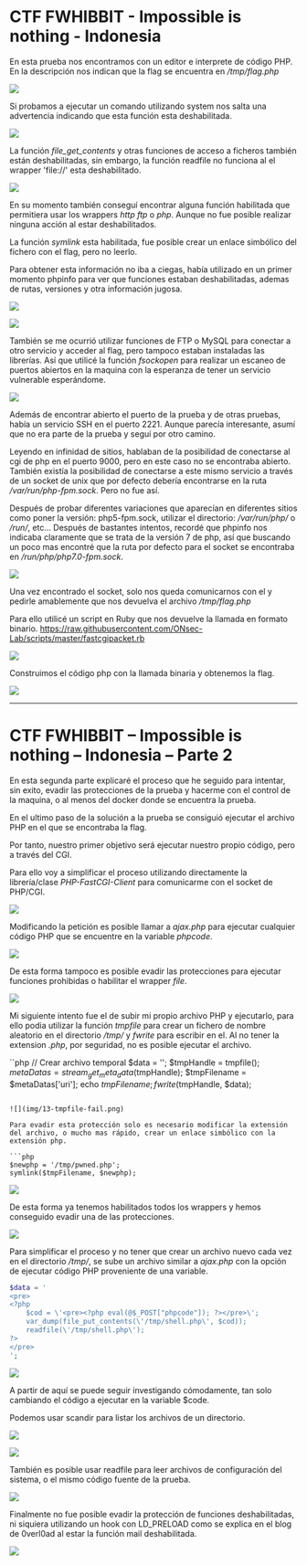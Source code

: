 # CTF FWHIBBIT - Impossible is nothing - Indonesia

En esta prueba nos encontramos con un editor e interprete de código PHP. En la descripción nos indican que la flag se encuentra en */tmp/flag.php*

![](img/1.png)

Si probamos a ejecutar un comando utilizando system nos salta una advertencia indicando que esta función esta deshabilitada.

![](img/2-system-disabled.png)

La función *file_get_contents* y otras funciones de acceso a ficheros también están deshabilitadas, sin embargo, la función readfile no funciona al el wrapper 'file://' esta deshabilitado.

![](img/3-wrapper-disabled.png)

En su momento también conseguí encontrar alguna función habilitada que permitiera usar los wrappers *http* *ftp* o *php*. Aunque no fue posible realizar ninguna acción al estar deshabilitados.

La función *symlink* esta habilitada, fue posible crear un enlace simbólico del fichero con el flag, pero no leerlo.

Para obtener esta información no iba a ciegas, había utilizado en un primer momento phpinfo para ver que funciones estaban deshabilitadas, ademas de rutas, versiones y otra información jugosa.

![](img/4-phpinfo.png)

![](img/disable-functions.png)

También se me ocurrió utilizar funciones de FTP o MySQL para conectar a otro servicio y acceder al flag, pero tampoco estaban instaladas las librerías. Así que utilicé la función *fsockopen* para realizar un escaneo de puertos abiertos en la maquina con la esperanza de tener un servicio vulnerable esperándome.

![](img/portscan.png)

Además de encontrar abierto el puerto de la prueba y de otras pruebas, había un servicio SSH en el puerto 2221. Aunque parecía interesante, asumí que no era parte de la prueba y seguí por otro camino.

Leyendo en infinidad de sitios, hablaban de la posibilidad de conectarse al cgi de php en el puerto 9000, pero en este caso no se encontraba abierto. También existía la posibilidad de conectarse a este mismo servicio a través de un socket de unix que por defecto debería encontrarse en la ruta */var/run/php-fpm.sock*. Pero no fue así.

Después de probar diferentes variaciones que aparecían en diferentes sitios como poner la versión: php5-fpm.sock, utilizar el directorio: */var/run/php/* o */run/*, etc… Después de bastantes intentos, recordé que phpinfo nos indicaba claramente que se trata de la versión 7 de php, así que buscando un poco mas encontré que la ruta por defecto para el socket se encontraba en */run/php/php7.0-fpm.sock*.

![](img/6-socket.jpg)

Una vez encontrado el socket, solo nos queda comunicarnos con el y pedirle amablemente que nos devuelva el archivo */tmp/flag.php*

Para ello utilicé un script en Ruby que nos devuelve la llamada en formato binario. <https://raw.githubusercontent.com/ONsec-Lab/scripts/master/fastcgipacket.rb>

![](img/7-ruby-script.png)

Construimos el código php con la llamada binaria y obtenemos la flag.

![](img/8-flag.png)

---

# CTF FWHIBBIT – Impossible is nothing – Indonesia – Parte 2

En esta segunda parte explicaré el proceso que he seguido para intentar, sin exito, evadir las protecciones de la prueba y hacerme con el control de la maquina, o al menos del docker donde se encuentra la prueba.

En el ultimo paso de la solución a la prueba se consiguió ejecutar el archivo PHP en el que se encontraba la flag.

Por tanto, nuestro primer objetivo será ejecutar nuestro propio código, pero a través del CGI.

Para ello voy a simplificar el proceso utilizando directamente la librería/clase *PHP-FastCGI-Client* para comunicarme con el socket de PHP/CGI.

![](img/10-class.png)

Modificando la petición es posible llamar a *ajax.php* para ejecutar cualquier código PHP que se encuentre en la variable *phpcode*.

![](img/11-ajax.png)

De esta forma tampoco es posible evadir las protecciones para ejecutar funciones prohibidas o habilitar el wrapper *file*.

![](img/12-wrappers-fail.png)

Mi siguiente intento fue el de subir mi propio archivo PHP y ejecutarlo, para ello podia utilizar la función *tmpfile* para crear un fichero de nombre aleatorio en el directorio */tmp/* y *fwrite* para escribir en el. Al no tener la extension *.php*, por seguridad, no es posible ejecutar el archivo.

``php
// Crear archivo temporal
$data = '<?php phpinfo(); ?>';
$tmpHandle = tmpfile();
$metaDatas = stream_get_meta_data($tmpHandle);
$tmpFilename = $metaDatas['uri'];
echo $tmpFilename;
fwrite($tmpHandle, $data);
```

![](img/13-tmpfile-fail.png)

Para evadir esta protección solo es necesario modificar la extensión del archivo, o mucho mas rápido, crear un enlace simbólico con la extensión php.

```php
$newphp = '/tmp/pwned.php';
symlink($tmpFilename, $newphp);
```

![](img/14-symlink-phpinfo.png)

De esta forma ya tenemos habilitados todos los wrappers y hemos conseguido evadir una de las protecciones.

![](img/15-wrappers-enabled.png)

Para simplificar el proceso y no tener que crear un archivo nuevo cada vez en el directorio */tmp/*, se sube un archivo similar a *ajax.php* con la opción de ejecutar código PHP proveniente de una variable.

```php
$data = '
<pre>
<?php
    $cod = \'<pre><?php eval(@$_POST["phpcode"]); ?></pre>\';
    var_dump(file_put_contents(\'/tmp/shell.php\', $cod));
    readfile(\'/tmp/shell.php\');
?>
</pre>
';
```

![](img/16-shell.png)


A partir de aquí se puede seguir investigando cómodamente, tan solo cambiando el código a ejecutar en la variable $code.

Podemos usar scandir para listar los archivos de un directorio.

![](img/scandir.png)

![](img/scandir-html.png)

También es posible usar readfile para leer archivos de configuración del sistema, o el mismo código fuente de la prueba.

![](img/17-ajax-code.png)

Finalmente no fue posible evadir la protección de funciones deshabilitadas, ni siquiera utilizando un hook con LD_PRELOAD como se explica en el blog de 0verl0ad al estar la función mail deshabilitada.

![](img/15-wrappers-enabled.png)